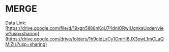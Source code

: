# MERGE

Data Link: [https://drive.google.com/file/d/19xgn5II88nKqU74dnIORwiUgnkaUxder/view?usp=sharing](https://drive.google.com/drive/folders/1h9qidLxCy1OmHl6JX3owL1mCLaQMiZIs?usp=sharing)
